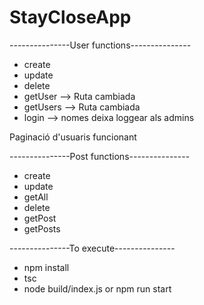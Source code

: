 # StayCloseApp

---------------User functions---------------
- create
- update
- delete
- getUser --> Ruta cambiada
- getUsers --> Ruta cambiada
- login --> nomes deixa loggear als admins

Paginació d'usuaris funcionant

---------------Post functions---------------
- create
- update
- getAll
- delete
- getPost
- getPosts

---------------To execute---------------
- npm install
- tsc  
- node build/index.js or npm run start


